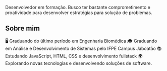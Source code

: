 Desenvolvedor em formação. Busco ter bastante comprometimento e proatividade para desenvolver estratégias para solução de problemas.

## Sobre mim

🖥️ Graduando do último período em Engenharia Biomédica
🎓 Graduando em Análise e Desenvolvimento de Sistemas pelo IFPE Campus Jaboatão
📚 Estudando JavaScript, HTML, CSS e desenvolvimento fullstack
🌍 Explorando novas tecnologias e desenvolvendo soluções de software.

